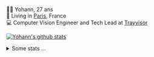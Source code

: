 <p>
  👨🏻 <bold>Yohann</bold>, 27 ans<br/>
  💼 Living in <a href="https://www.google.com/maps?q=paris">Paris</a>, France<br/>
  💻 Computer Vision Engineer and Tech Lead at <a href="https://trayvisor.com/">Trayvisor</a><br/>
</p>

<a href="https://github.com/anuraghazra/github-readme-stats"><img align="center" src="https://github-readme-stats-go94hl40s-yohann84l.vercel.app//api?username=yohann84L&show_icons=true&include_all_commits=true" alt="Yohann's github stats" /> </a>


<details>
  <summary>Some stats ...</summary><br/>
  

<!--START_SECTION:waka-->
![Code Time](http://img.shields.io/badge/Code%20Time-1%2C129%20hrs%2016%20mins-blue)

![Profile Views](http://img.shields.io/badge/Profile%20Views-0-blue)

**🐱 My GitHub Data** 

> 📦 440.8 kB Used in GitHub's Storage 
 > 
> 🏆 1,061 Contributions in the Year 2024
 > 
> 🚫 Not Opted to Hire
 > 
> 📜 26 Public Repositories 
 > 
> 🔑 21 Private Repositories 
 > 
**I'm an Early 🐤** 

```text
🌞 Morning                18462 commits       ████████░░░░░░░░░░░░░░░░░   31.20 % 
🌆 Daytime                33516 commits       ██████████████░░░░░░░░░░░   56.65 % 
🌃 Evening                7038 commits        ███░░░░░░░░░░░░░░░░░░░░░░   11.90 % 
🌙 Night                  151 commits         ░░░░░░░░░░░░░░░░░░░░░░░░░   00.26 % 
```
📅 **I'm Most Productive on Wednesday** 

```text
Monday                   10917 commits       █████░░░░░░░░░░░░░░░░░░░░   18.45 % 
Tuesday                  10878 commits       █████░░░░░░░░░░░░░░░░░░░░   18.39 % 
Wednesday                12678 commits       █████░░░░░░░░░░░░░░░░░░░░   21.43 % 
Thursday                 11725 commits       █████░░░░░░░░░░░░░░░░░░░░   19.82 % 
Friday                   11774 commits       █████░░░░░░░░░░░░░░░░░░░░   19.90 % 
Saturday                 368 commits         ░░░░░░░░░░░░░░░░░░░░░░░░░   00.62 % 
Sunday                   827 commits         ░░░░░░░░░░░░░░░░░░░░░░░░░   01.40 % 
```


📊 **This Week I Spent My Time On** 

```text
🕑︎ Time Zone: Europe/Paris

💬 Programming Languages: 
No Activity Tracked This Week

🔥 Editors: 
No Activity Tracked This Week

💻 Operating System: 
No Activity Tracked This Week
```

**I Mostly Code in Python** 

```text
Python                   26 repos            ██████████████░░░░░░░░░░░   54.17 % 
Jupyter Notebook         5 repos             ███░░░░░░░░░░░░░░░░░░░░░░   10.42 % 
JavaScript               3 repos             ██░░░░░░░░░░░░░░░░░░░░░░░   06.25 % 
HTML                     2 repos             █░░░░░░░░░░░░░░░░░░░░░░░░   04.17 % 
Shell                    1 repo              █░░░░░░░░░░░░░░░░░░░░░░░░   02.08 % 
```




 Last Updated on 11/09/2024 00:36:15 UTC
<!--END_SECTION:waka-->
